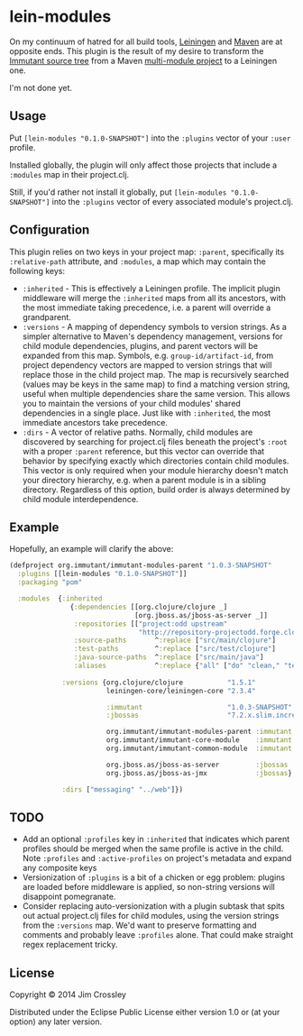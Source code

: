 # lein-modules

On my continuum of hatred for all build tools,
[Leiningen](http://leiningen.org) and [Maven](http://maven.apache.org)
are at opposite ends. This plugin is the result of my desire to
transform the
[Immutant source tree](http://github.com/immutant/immutant) from a
Maven
[multi-module project](http://maven.apache.org/guides/mini/guide-multiple-modules.html)
to a Leiningen one.

I'm not done yet.

## Usage

Put `[lein-modules "0.1.0-SNAPSHOT"]` into the `:plugins` vector of
your `:user` profile.

Installed globally, the plugin will only affect those projects that
include a `:modules` map in their project.clj.

Still, if you'd rather not install it globally, put
`[lein-modules "0.1.0-SNAPSHOT"]` into the `:plugins` vector of every
associated module's project.clj.

## Configuration

This plugin relies on two keys in your project map: `:parent`,
specifically its `:relative-path` attribute, and `:modules`, a map
which may contain the following keys:

* `:inherited` - This is effectively a Leiningen profile. The implicit
  plugin middleware will merge the `:inherited` maps from all its
  ancestors, with the most immediate taking precedence, i.e. a parent
  will override a grandparent.
* `:versions` - A mapping of dependency symbols to version strings. As
  a simpler alternative to Maven's dependency management, versions for
  child module dependencies, plugins, and parent vectors will be
  expanded from this map. Symbols, e.g. `group-id/artifact-id`, from
  project dependency vectors are mapped to version strings that will
  replace those in the child project map. The map is recursively
  searched (values may be keys in the same map) to find a matching
  version string, useful when multiple dependencies share the same
  version. This allows you to maintain the versions of your child
  modules' shared dependencies in a single place. Just like with
  `:inherited`, the most immediate ancestors take precedence.
* `:dirs` - A vector of relative paths. Normally, child modules are
  discovered by searching for project.clj files beneath the project's
  `:root` with a proper `:parent` reference, but this vector can
  override that behavior by specifying exactly which directories
  contain child modules. This vector is only required when your module
  hierarchy doesn't match your directory hierarchy, e.g. when a parent
  module is in a sibling directory. Regardless of this option, build
  order is always determined by child module interdependence.

## Example

Hopefully, an example will clarify the above:

```clj
(defproject org.immutant/immutant-modules-parent "1.0.3-SNAPSHOT"
  :plugins [[lein-modules "0.1.0-SNAPSHOT"]]
  :packaging "pom"

  :modules  {:inherited
               {:dependencies [[org.clojure/clojure _]
                               [org.jboss.as/jboss-as-server _]]
                :repositories [["project:odd upstream"
                                "http://repository-projectodd.forge.cloudbees.com/upstream"]]
                :source-paths       ^:replace ["src/main/clojure"]
                :test-paths         ^:replace ["src/test/clojure"]
                :java-source-paths  ^:replace ["src/main/java"]
                :aliases            ^:replace {"all" ["do" "clean," "test," "install"]}}
  
             :versions {org.clojure/clojure           "1.5.1"
                        leiningen-core/leiningen-core "2.3.4"

                        :immutant                     "1.0.3-SNAPSHOT"
                        :jbossas                      "7.2.x.slim.incremental.12"

                        org.immutant/immutant-modules-parent :immutant
                        org.immutant/immutant-core-module    :immutant
                        org.immutant/immutant-common-module  :immutant

                        org.jboss.as/jboss-as-server         :jbossas
                        org.jboss.as/jboss-as-jmx            :jbossas}

             :dirs ["messaging" "../web"]})
```

## TODO

* Add an optional `:profiles` key in `:inherited` that indicates which
  parent profiles should be merged when the same profile is active in
  the child. Note `:profiles` and `:active-profiles` on project's
  metadata and expand any composite keys
* Versionization of `:plugins` is a bit of a chicken or egg problem:
  plugins are loaded before middleware is applied, so non-string
  versions will disappoint pomegranate.
* Consider replacing auto-versionization with a plugin subtask that
  spits out actual project.clj files for child modules, using the
  version strings from the `:versions` map. We'd want to preserve
  formatting and comments and probably leave `:profiles` alone. That
  could make straight regex replacement tricky.


## License

Copyright © 2014 Jim Crossley

Distributed under the Eclipse Public License either version 1.0 or (at
your option) any later version.
